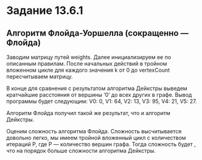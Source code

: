 # Задание 13.6.1
## Алгоритм Флойда-Уоршелла (сокращенно — Флойда)

Заводим матрицу путей weights. Далее инициализируем ее по описанным правилам. После начальных действий в тройном вложенном цикле для каждого значения k от 0 до vertexCount пересчитываем матрицу. 

В конце для сравнения с результатом алгоритма Дейкстры выведем кратчайшие расстояния от вершины ‘0’ до всех других в графе. Вывод программы будет следующим: V0: 0, V1: 64, V2: 13, V3: 95, V4: 21, V5: 27.

Алгоритм Флойда получил такой же результат, что и алгоритм Дейкстры.

Оценим сложность алгоритма Флойда. Сложность высчитывается довольно легко, мы имеем тройной вложенный цикл c количеством итераций P, где P — количество вершин графа. Тогда сложность будет , что на порядок больше сложности алгоритма Дейкстры.
